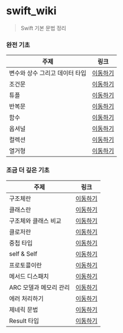 # swift_wiki

> Swift 기본 문법 정리

### 완전 기초

| 주제                           | 링크                                                                                                     |
| ------------------------------ | -------------------------------------------------------------------------------------------------------- |
| 변수와 상수 그리고 데이터 타입 | [이동하기](https://github.com/CHOIJUNHYUK01/swift_wiki/blob/main/Swift_Grammar/var-and-let.md)           |
| 조건문                         | [이동하기](https://github.com/CHOIJUNHYUK01/swift_wiki/blob/main/Swift_Grammar/conditional-statement.md) |
| 튜플                           | [이동하기](https://github.com/CHOIJUNHYUK01/swift_wiki/blob/main/Swift_Grammar/tuple.md)                 |
| 반복문                         | [이동하기](https://github.com/CHOIJUNHYUK01/swift_wiki/blob/main/Swift_Grammar/loop.md)                  |
| 함수                           | [이동하기](https://github.com/CHOIJUNHYUK01/swift_wiki/blob/main/Swift_Grammar/function.md)              |
| 옵셔널                         | [이동하기](https://github.com/CHOIJUNHYUK01/swift_wiki/blob/main/Swift_Grammar/optional.md)              |
| 컬렉션                         | [이동하기](https://github.com/CHOIJUNHYUK01/swift_wiki/blob/main/Swift_Grammar/collection.md)            |
| 열거형                         | [이동하기](https://github.com/CHOIJUNHYUK01/swift_wiki/blob/main/Swift_Grammar/enumeration.md)           |

### 조금 더 깊은 기초

| 주제                   | 링크                                                                                                |
| ---------------------- | --------------------------------------------------------------------------------------------------- |
| 구조체란               | [이동하기](https://github.com/CHOIJUNHYUK01/swift_wiki/blob/main/Swift_Grammar/about-struct.md)     |
| 클래스란               | [이동하기](https://github.com/CHOIJUNHYUK01/swift_wiki/blob/main/Swift_Grammar/about-class.md)      |
| 구조체와 클래스 비교   | [이동하기](https://github.com/CHOIJUNHYUK01/swift_wiki/blob/main/Swift_Grammar/class-and-struct.md) |
| 클로저란               | [이동하기](https://github.com/CHOIJUNHYUK01/swift_wiki/blob/main/Swift_Grammar/about-closure.md)    |
| 중첩 타입              | [이동하기](https://github.com/CHOIJUNHYUK01/swift_wiki/blob/main/Swift_Grammar/nested-types.md)     |
| self & Self            | [이동하기](https://github.com/CHOIJUNHYUK01/swift_wiki/blob/main/Swift_Grammar/self-Self.md)        |
| 프로토콜이란           | [이동하기](https://github.com/CHOIJUNHYUK01/swift_wiki/blob/main/Swift_Grammar/protocol.md)         |
| 메서드 디스패치        | [이동하기](https://github.com/CHOIJUNHYUK01/swift_wiki/blob/main/Swift_Grammar/method-dispatch.md)  |
| ARC 모델과 메모리 관리 | [이동하기](https://github.com/CHOIJUNHYUK01/swift_wiki/blob/main/Swift_Grammar/about-arc.md)        |
| 에러 처리하기          | [이동하기](https://github.com/CHOIJUNHYUK01/swift_wiki/blob/main/Swift_Grammar/error-handling.md)   |
| 제네릭 문법            | [이동하기](https://github.com/CHOIJUNHYUK01/swift_wiki/blob/main/Swift_Grammar/about-generic.md)    |
| Result 타입            | [이동하기](https://github.com/CHOIJUNHYUK01/swift_wiki/blob/main/Swift_Grammar/about-resulttype.md) |
